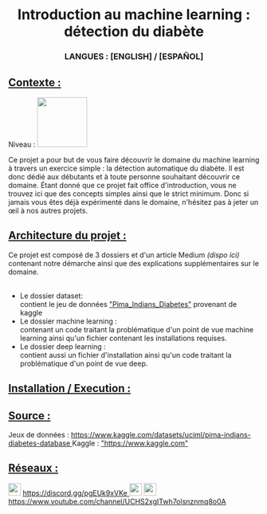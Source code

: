 <!DOCTYPE html>

<html>
<h1 align="center"> Introduction au machine learning : détection du diabète </h1>

<h3 align="center"> LANGUES : [ENGLISH] / [ESPAÑOL] </h3>


<h2><u> Contexte : </u></h2>
Niveau : <image src="Ressource/easy_lvl.png" width=100>

Ce projet a pour but de vous faire découvrir le domaine du machine learning à travers un exercice simple : la détection automatique du diabète.
Il est donc dédié aux débutants et à toute personne souhaitant découvrir ce domaine.
Étant donné que ce projet fait office d'introduction, vous ne trouvez ici que des concepts simples ainsi que le strict minimum.
Donc si jamais vous êtes déjà expérimenté dans le domaine, n'hésitez pas à jeter un œil à nos autres projets.


<h2><u>Architecture du projet :</h2></u>
Ce projet est composé de 3 dossiers et d'un article Medium <i>(dispo ici)</i> contenant notre démarche ainsi que des explications supplémentaires sur le domaine. <br><br>

<ul>
<li> Le dossier dataset: <br>
  contient le jeu de données <a href ="https://www.kaggle.com/datasets/uciml/pima-indians-diabetes-database">"Pima_Indians_Diabetes"</a> provenant de kaggle</li>

<li> Le dossier machine learning : <br>
  contenant un code traitant la problématique d'un point de vue machine learning ainsi qu'un fichier contenant les installations requises. </li>

<li> Le dossier deep learning : <br>
  contient aussi un fichier d'installation ainsi qu'un code traitant la problématique d'un point de vue deep. </li>

</ul>

<h2><u> Installation / Execution : </h2></u>

<h2><u> Source : </h2></u>
Jeux de données : <a href ="https://www.kaggle.com/datasets/uciml/pima-indians-diabetes-database"> https://www.kaggle.com/datasets/uciml/pima-indians-diabetes-database </a>
Kaggle : <a href ="https://www.kaggle.com">"https://www.kaggle.com"</a>
  
<h2><u> Réseaux : </h2></u>
<image src="Ressource/discord_icon.png" width=25 height=25></nobr> <a href="https://discord.gg/pgEUk9xVKe"> https://discord.gg/pgEUk9xVKe </a>
<image src="Ressource/medium_icon.png" width=25 height=25> </nobr> <a href ="" >  </a>
<image src="Ressource/youtube_icon.png" width=25 height=25> </nobr> <a href ="https://www.youtube.com/channel/UCHS2xgITwh7olsnznmq8o0A"> https://www.youtube.com/channel/UCHS2xgITwh7olsnznmq8o0A </a>
</html>
